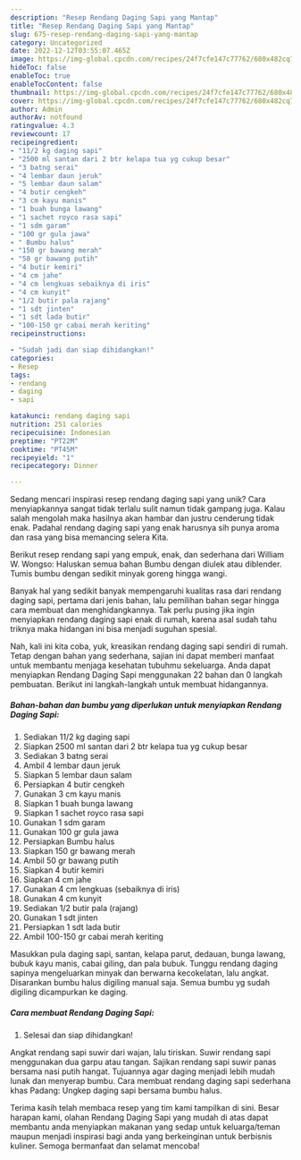 ```yaml
---
description: "Resep Rendang Daging Sapi yang Mantap"
title: "Resep Rendang Daging Sapi yang Mantap"
slug: 675-resep-rendang-daging-sapi-yang-mantap
category: Uncategorized
date: 2022-12-12T03:55:07.465Z
image: https://img-global.cpcdn.com/recipes/24f7cfe147c77762/680x482cq70/rendang-daging-sapi-foto-resep-utama.jpg
hideToc: false
enableToc: true
enableTocContent: false
thumbnail: https://img-global.cpcdn.com/recipes/24f7cfe147c77762/680x482cq70/rendang-daging-sapi-foto-resep-utama.jpg
cover: https://img-global.cpcdn.com/recipes/24f7cfe147c77762/680x482cq70/rendang-daging-sapi-foto-resep-utama.jpg
author: Admin
authorAv: notfound
ratingvalue: 4.3
reviewcount: 17
recipeingredient:
- "11/2 kg daging sapi"
- "2500 ml santan dari 2 btr kelapa tua yg cukup besar"
- "3 batng serai"
- "4 lembar daun jeruk"
- "5 lembar daun salam"
- "4 butir cengkeh"
- "3 cm kayu manis"
- "1 buah bunga lawang"
- "1 sachet royco rasa sapi"
- "1 sdm garam"
- "100 gr gula jawa"
- " Bumbu halus"
- "150 gr bawang merah"
- "50 gr bawang putih"
- "4 butir kemiri"
- "4 cm jahe"
- "4 cm lengkuas sebaiknya di iris"
- "4 cm kunyit"
- "1/2 butir pala rajang"
- "1 sdt jinten"
- "1 sdt lada butir"
- "100-150 gr cabai merah keriting"
recipeinstructions:

- "Sudah jadi dan siap dihidangkan!"
categories:
- Resep
tags:
- rendang
- daging
- sapi

katakunci: rendang daging sapi 
nutrition: 251 calories
recipecuisine: Indonesian
preptime: "PT22M"
cooktime: "PT45M"
recipeyield: "1"
recipecategory: Dinner

---
```





Sedang mencari inspirasi resep rendang daging sapi yang unik? Cara menyiapkannya sangat tidak terlalu sulit namun tidak gampang juga. Kalau salah mengolah maka hasilnya akan hambar dan justru cenderung tidak enak. Padahal rendang daging sapi yang enak harusnya sih punya aroma dan rasa yang bisa memancing selera Kita.





Berikut resep rendang sapi yang empuk, enak, dan sederhana dari William W. Wongso: Haluskan semua bahan Bumbu dengan diulek atau diblender. Tumis bumbu dengan sedikit minyak goreng hingga wangi.

Banyak hal yang sedikit banyak mempengaruhi kualitas rasa dari rendang daging sapi, pertama dari jenis bahan, lalu pemilihan bahan segar hingga cara membuat dan menghidangkannya. Tak perlu pusing jika ingin menyiapkan rendang daging sapi enak di rumah, karena asal sudah tahu triknya maka hidangan ini bisa menjadi suguhan spesial.






Nah, kali ini kita coba, yuk, kreasikan rendang daging sapi sendiri di rumah. Tetap dengan bahan yang sederhana, sajian ini dapat memberi manfaat untuk membantu menjaga kesehatan tubuhmu sekeluarga. Anda dapat menyiapkan Rendang Daging Sapi menggunakan 22 bahan dan 0 langkah pembuatan. Berikut ini langkah-langkah untuk membuat hidangannya.

<!--inarticleads1-->

##### Bahan-bahan dan bumbu yang diperlukan untuk menyiapkan Rendang Daging Sapi:

1. Sediakan 11/2 kg daging sapi
1. Siapkan 2500 ml santan dari 2 btr kelapa tua yg cukup besar
1. Sediakan 3 batng serai
1. Ambil 4 lembar daun jeruk
1. Siapkan 5 lembar daun salam
1. Persiapkan 4 butir cengkeh
1. Gunakan 3 cm kayu manis
1. Siapkan 1 buah bunga lawang
1. Siapkan 1 sachet royco rasa sapi
1. Gunakan 1 sdm garam
1. Gunakan 100 gr gula jawa
1. Persiapkan  Bumbu halus
1. Siapkan 150 gr bawang merah
1. Ambil 50 gr bawang putih
1. Siapkan 4 butir kemiri
1. Siapkan 4 cm jahe
1. Gunakan 4 cm lengkuas (sebaiknya di iris)
1. Gunakan 4 cm kunyit
1. Sediakan 1/2 butir pala (rajang)
1. Gunakan 1 sdt jinten
1. Persiapkan 1 sdt lada butir
1. Ambil 100-150 gr cabai merah keriting


Masukkan pula daging sapi, santan, kelapa parut, dedauan, bunga lawang, bubuk kayu manis, cabai giling, dan pala bubuk. Tunggu rendang daging sapinya mengeluarkan minyak dan berwarna kecokelatan, lalu angkat. Disarankan bumbu halus digiling manual saja. Semua bumbu yg sudah digiling dicampurkan ke daging. 

<!--inarticleads2-->

##### Cara membuat Rendang Daging Sapi:


1. Selesai dan siap dihidangkan!

Angkat rendang sapi suwir dari wajan, lalu tiriskan. Suwir rendang sapi menggunakan dua garpu atau tangan. Sajikan rendang sapi suwir panas bersama nasi putih hangat. Tujuannya agar daging menjadi lebih mudah lunak dan menyerap bumbu. Cara membuat rendang daging sapi sederhana khas Padang: Ungkep daging sapi bersama bumbu halus. 

Terima kasih telah membaca resep yang tim kami tampilkan di sini. Besar harapan kami, olahan Rendang Daging Sapi yang mudah di atas dapat membantu anda menyiapkan makanan yang sedap untuk keluarga/teman maupun menjadi inspirasi bagi anda yang berkeinginan untuk berbisnis kuliner. Semoga bermanfaat dan selamat mencoba!
